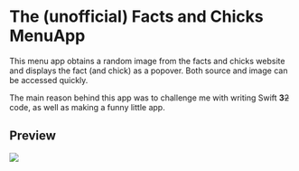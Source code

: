 # The (unofficial) Facts and Chicks MenuApp

This menu app obtains a random image from the facts and chicks website and displays the fact (and chick) as a popover. Both source and image can be accessed quickly.

The main reason behind this app was to challenge me with writing Swift **3**~~2~~ code, as well as making a funny little app.

## Preview

![](https://github.com/Muxelmann/facts-and-chicks/raw/master/Supporting/sample.png)